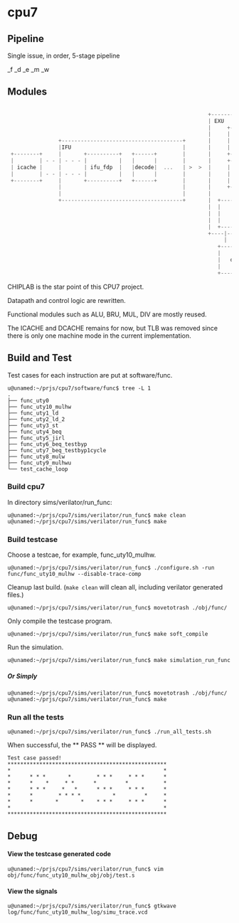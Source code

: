 # cpu7

## Pipeline

Single issue, in order, 5-stage pipeline

_f _d _e _m _w


## Modules

`````c

                                                               +-----------------------------------+                               
                                                               | EXU                  +-------+    |
                                                               |     +-----------+    |       |    |
                                                               |     |           |    |  alu  |    |
                +--------------------------------------+       |     | ecl & byp |    +-------+    |
                |IFU                                   |       |     |           |    +-------+    |
 +--------+     |       +----------+   +------+        |       |     +-----------+    |  bru  |    |
 |        | - - | - - - |          |   |      |        |       |     +---------+      |       |    |
 | icache |     |       | ifu_fdp  |   |decode|  ...   | >  >  |     |         |      +-------+    |
 |        | - - | - - - |          |   |      |        |       |     | regfile |      +-------+    |
 +--------+     |       +----------+   +------+        |       |     |         |      |       |    |
                |                                      |       |     +-------- +      |  mul  |    |
                |                                      |       |                      +-------+    |
                +--------------------------------------+       |  +-----------+       +-------+    |          
                                                               |  |           |       |  div  |    |
                                                               |  |    lsu    |       |       |    |
                                                               |  |           |       +-------+    |
                                                               |  +------------                    |
                                                               +----|------|-----------------------+
                                                                    |      |
                                                                  +-----------+
                                                                  |           |
                                                                  |   dcache  |
                                                                  |           |
                                                                  +-----------+
`````

CHIPLAB is the star point of this CPU7 project.

Datapath and control logic are rewritten.

Functional modules such as ALU, BRU, MUL, DIV are mostly reused.

The ICACHE and DCACHE remains for now, but TLB was removed since there is only one machine mode in the current implementation.          


## Build and Test

Test cases for each instruction are put at software/func.

`````shell
u@unamed:~/prjs/cpu7/software/func$ tree -L 1
.
├── func_uty0
├── func_uty10_mulhw
├── func_uty1_ld
├── func_uty2_ld_2
├── func_uty3_st
├── func_uty4_beq
├── func_uty5_jirl
├── func_uty6_beq_testbyp
├── func_uty7_beq_testbyp1cycle
├── func_uty8_mulw
├── func_uty9_mulhwu
└── test_cache_loop

````` 

### Build cpu7

In directory sims/verilator/run_func: 

`````shell
u@unamed:~/prjs/cpu7/sims/verilator/run_func$ make clean
u@unamed:~/prjs/cpu7/sims/verilator/run_func$ make
`````

### Build testcase

Choose a testcae, for example, func_uty10_mulhw.

`````shell
u@unamed:~/prjs/cpu7/sims/verilator/run_func$ ./configure.sh -run func/func_uty10_mulhw --disable-trace-comp
`````

Cleanup last build. (`make clean` will clean all, including verilator generated files.)

`````shell
u@unamed:~/prjs/cpu7/sims/verilator/run_func$ movetotrash ./obj/func/
`````

Only compile the testcase program.

`````shell
u@unamed:~/prjs/cpu7/sims/verilator/run_func$ make soft_compile
`````

Run the simulation.

`````shell
u@unamed:~/prjs/cpu7/sims/verilator/run_func$ make simulation_run_func
`````
 
##### Or Simply

`````shell
u@unamed:~/prjs/cpu7/sims/verilator/run_func$ movetotrash ./obj/func/
u@unamed:~/prjs/cpu7/sims/verilator/run_func$ make
`````

### Run all the tests

`````shell
u@unamed:~/prjs/cpu7/sims/verilator/run_func$ ./run_all_tests.sh
`````

When successful, the ** PASS ** will be displayed.

`````shell
Test case passed!
**************************************************
*                                                *
*      * * *       *        * * *     * * *      *
*      *    *     * *      *         *           *
*      * * *     *   *      * * *     * * *      *
*      *        * * * *          *         *     *
*      *       *       *    * * *     * * *      *
*                                                *
**************************************************

````` 

## Debug

#### View the testcase generated code

`````shell
u@unamed:~/prjs/cpu7/sims/verilator/run_func$ vim obj/func/func_uty10_mulhw_obj/obj/test.s
`````

#### View the signals 

`````shell
u@unamed:~/prjs/cpu7/sims/verilator/run_func$ gtkwave log/func/func_uty10_mulhw_log/simu_trace.vcd
`````
